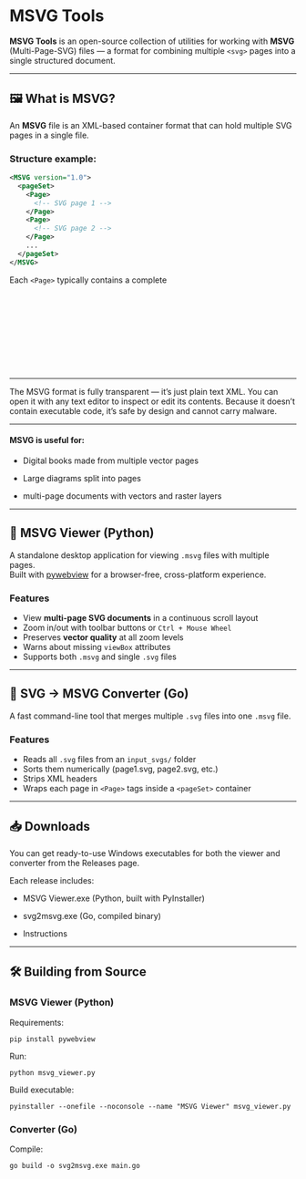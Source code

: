 # MSVG Tools

**MSVG Tools** is an open-source collection of utilities for working with **MSVG** (Multi-Page-SVG) files — a format for combining multiple `<svg>` pages into a single structured document.

---

## 🖼 What is MSVG?

An **MSVG** file is an XML-based container format that can hold multiple SVG pages in a single file.

### Structure example:
```xml
<MSVG version="1.0">
  <pageSet>
    <Page>
      <!-- SVG page 1 -->
    </Page>
    <Page>
      <!-- SVG page 2 -->
    </Page>
    ...
  </pageSet>
</MSVG>
```

Each `<Page>` typically contains a complete <svg> element, including its own viewBox and style definitions.

---
The MSVG format is fully transparent — it’s just plain text XML. You can open it with any text editor to inspect or edit its contents. Because it doesn’t contain executable code, it’s safe by design and cannot carry malware.

---

#### MSVG is useful for:

-    Digital books made from multiple vector pages

-    Large diagrams split into pages

-    multi-page documents with vectors and raster layers 

---
	
## 📄 MSVG Viewer (Python)

A standalone desktop application for viewing `.msvg` files with multiple pages.  
Built with [pywebview](https://pywebview.flowrl.com/) for a browser-free, cross-platform experience.

### Features
- View **multi-page SVG documents** in a continuous scroll layout
- Zoom in/out with toolbar buttons or `Ctrl + Mouse Wheel`
- Preserves **vector quality** at all zoom levels
- Warns about missing `viewBox` attributes
- Supports both `.msvg` and single `.svg` files
	
	
---

## 🔄 SVG → MSVG Converter (Go)

A fast command-line tool that merges multiple `.svg` files into one `.msvg` file.

### Features
- Reads all `.svg` files from an `input_svgs/` folder
- Sorts them numerically (page1.svg, page2.svg, etc.)
- Strips XML headers
- Wraps each page in `<Page>` tags inside a `<pageSet>` container

---
	

## 📥 Downloads

You can get ready-to-use Windows executables for both the viewer and converter from the
Releases page.

Each release includes:

-    MSVG Viewer.exe (Python, built with PyInstaller)

-    svg2msvg.exe (Go, compiled binary)

-    Instructions
	
	
---
## 🛠 Building from Source

### MSVG Viewer (Python)

Requirements:
```
pip install pywebview
```
Run:
```
python msvg_viewer.py
```

Build executable:
```
pyinstaller --onefile --noconsole --name "MSVG Viewer" msvg_viewer.py
```


### Converter (Go)

Compile:
```
go build -o svg2msvg.exe main.go
```







